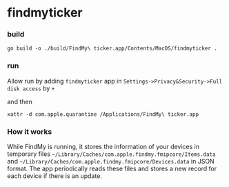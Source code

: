 # findmyticker

### build

```go build -o ./build/FindMy\ ticker.app/Contents/MacOS/findmyticker .```

### run

Allow run by adding `findmyticker` app in `Settings->Privacy&Security->Full disk access` by `+`

and then 

`xattr -d com.apple.quarantine /Applications/FindMy\ ticker.app`

### How it works

While FindMy is running, it stores the information of your devices in temporary files `~/Library/Caches/com.apple.findmy.fmipcore/Items.data` and `~/Library/Caches/com.apple.findmy.fmipcore/Devices.data` in JSON format. The app periodically reads these files and stores a new record for each device if there is an update.